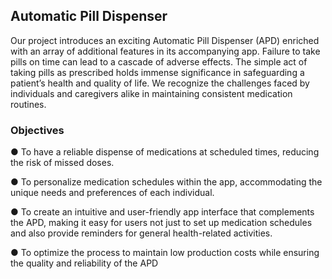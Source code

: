 ## Automatic Pill Dispenser 

Our project introduces an exciting Automatic Pill Dispenser (APD) enriched with an array of additional features in its accompanying app. Failure to take pills on time can lead to a cascade of adverse effects. The simple act of taking pills as prescribed holds immense significance in safeguarding a patient’s health and quality of life. We recognize the challenges faced by individuals and caregivers alike in maintaining consistent medication routines.


### Objectives

●	To have a reliable dispense of medications at scheduled times, reducing the risk of missed doses.

●	To personalize medication schedules within the app, accommodating the unique needs and preferences of each individual.

●	To create an intuitive and user-friendly app interface that complements the APD, making it easy for users not just to set up medication schedules and also provide reminders for general health-related activities.

●	To optimize the process to maintain low production costs while ensuring the quality and reliability of the APD

